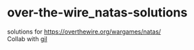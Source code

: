 # over-the-wire_natas-solutions
solutions for https://overthewire.org/wargames/natas/  
Collab with [gil](https://github.com/dergil)  
